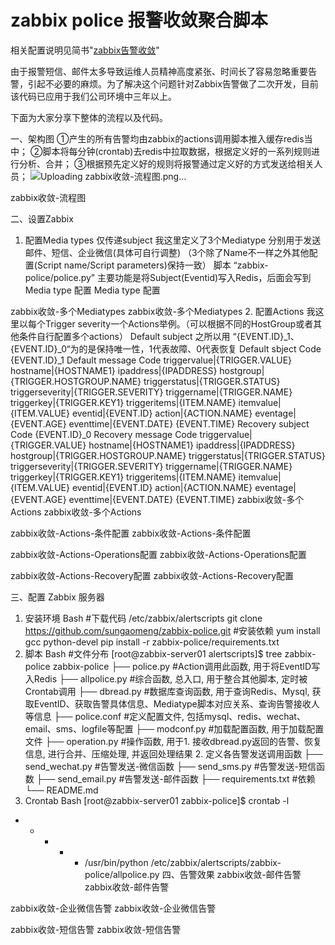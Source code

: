 # zabbix police 报警收敛聚合脚本
相关配置说明见简书"[zabbix告警收敛](https://opsolo.com/zabbix/zabbix-alarm-convergence-compression/)"

由于报警短信、邮件太多导致运维人员精神高度紧张、时间长了容易忽略重要告警，引起不必要的麻烦。为了解决这个问题针对Zabbix告警做了二次开发，目前该代码已应用于我们公司环境中三年以上。

下面为大家分享下整体的流程以及代码。

一、架构图
①产生的所有告警均由zabbix的actions调用脚本推入缓存redis当中；
②脚本将每分钟(crontab)去redis中拉取数据，根据定义好的一系列规则进行分析、合并；
③根据预先定义好的规则将报警通过定义好的方式发送给相关人员；
![Uploading zabbix收敛-流程图.png…]()

zabbix收敛-流程图

二、设置Zabbix
1. 配置Media types
仅传递subject
我这里定义了3个Mediatype 分别用于发送邮件、短信、企业微信(具体可自行调整) （3个除了Name不一样之外其他配置(Script name/Script parameters)保持一致）
脚本 “zabbix-police/police.py” 主要功能是将Subject(Eventid)写入Redis，后面会写到
Media type 配置
Media type 配置

zabbix收敛-多个Mediatypes
zabbix收敛-多个Mediatypes
2. 配置Actions
我这里以每个Trigger severity一个Actions举例。（可以根据不同的HostGroup或者其他条件自行配置多个actions）
Default subject 之所以用 “{EVENT.ID}_1、{EVENT.ID}_0“为的是保持唯一性，1代表故障、0代表恢复
Default sbject
Code
{EVENT.ID}_1
Default message
Code
triggervalue|{TRIGGER.VALUE}
hostname|{HOSTNAME1}
ipaddress|{IPADDRESS}
hostgroup|{TRIGGER.HOSTGROUP.NAME}
triggerstatus|{TRIGGER.STATUS}
triggerseverity|{TRIGGER.SEVERITY}
triggername|{TRIGGER.NAME}
triggerkey|{TRIGGER.KEY1}
triggeritems|{ITEM.NAME}
itemvalue|{ITEM.VALUE}
eventid|{EVENT.ID}
action|{ACTION.NAME}
eventage|{EVENT.AGE}
eventtime|{EVENT.DATE} {EVENT.TIME}
Recovery subject
Code
{EVENT.ID}_0
Recovery message
Code
triggervalue|{TRIGGER.VALUE}
hostname|{HOSTNAME1}
ipaddress|{IPADDRESS}
hostgroup|{TRIGGER.HOSTGROUP.NAME}
triggerstatus|{TRIGGER.STATUS}
triggerseverity|{TRIGGER.SEVERITY}
triggername|{TRIGGER.NAME}
triggerkey|{TRIGGER.KEY1}
triggeritems|{ITEM.NAME}
itemvalue|{ITEM.VALUE}
eventid|{EVENT.ID}
action|{ACTION.NAME}
eventage|{EVENT.AGE}
eventtime|{EVENT.DATE} {EVENT.TIME}
zabbix收敛-多个Actions
zabbix收敛-多个Actions

zabbix收敛-Actions-条件配置
zabbix收敛-Actions-条件配置

zabbix收敛-Actions-Operations配置
zabbix收敛-Actions-Operations配置

zabbix收敛-Actions-Recovery配置
zabbix收敛-Actions-Recovery配置

三、配置 Zabbix 服务器
1. 安装环境
Bash
#下载代码
/etc/zabbix/alertscripts
git clone https://github.com/sungaomeng/zabbix-police.git
#安装依赖
yum install gcc python-devel
pip install -r zabbix-police/requirements.txt
2. 脚本
Bash
#文件分布
[root@zabbix-server01 alertscripts]$ tree zabbix-police 
zabbix-police
├── police.py    #Action调用此函数, 用于将EventID写入Redis
├── allpolice.py #综合函数, 总入口, 用于整合其他脚本, 定时被Crontab调用
├── dbread.py    #数据库查询函数, 用于查询Redis、Mysql, 获取EventID、获取告警具体信息、Mediatype脚本对应关系、查询告警接收人等信息
├── police.conf  #定义配置文件, 包括mysql、redis、wechat、email、sms、logfile等配置
├── modconf.py   #加载配置函数, 用于加载配置文件
├── operation.py #操作函数, 用于1. 接收dbread.py返回的告警、恢复信息, 进行合并、压缩处理, 并返回处理结果 2. 定义各告警发送调用函数
├── send_wechat.py #告警发送-微信函数
├── send_sms.py    #告警发送-短信函数
├── send_email.py  #告警发送-邮件函数
├── requirements.txt #依赖
└── README.md
3. Crontab
Bash
[root@zabbix-server01 zabbix-police]$ crontab -l 
* * * * * /usr/bin/python /etc/zabbix/alertscripts/zabbix-police/allpolice.py
四、告警效果
zabbix收敛-邮件告警
zabbix收敛-邮件告警

zabbix收敛-企业微信告警
zabbix收敛-企业微信告警

zabbix收敛-短信告警
zabbix收敛-短信告警
